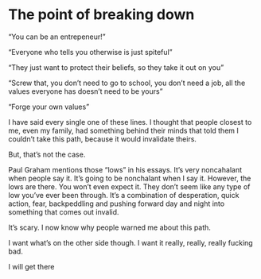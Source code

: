 # The point of breaking down


“You can be an entrepeneur!”

“Everyone who tells you otherwise is just spiteful”

“They just want to protect their beliefs, so they take it out on you”

“Screw that, you don’t need to go to school, you don’t need a job, all the
values everyone has doesn’t need to be yours”

“Forge your own values”

I have said every single one of these lines. I thought that people closest to
me, even my family, had something behind their minds that told them I couldn’t
take this path, because it would invalidate theirs.

But, that’s not the case.

Paul Graham mentions those “lows” in his essays. It’s very noncahalant when
people say it. It’s going to be nonchalant when I say it. However, the lows
are there. You won’t even expect it. They don’t seem like any type of low
you’ve ever been through. It’s a combination of desperation, quick action,
fear, backpeddling and pushing forward day and night into something that comes
out invalid.

It’s scary. I now know why people warned me about this path.

I want what’s on the other side though. I want it really, really, really
fucking bad.

I will get there

